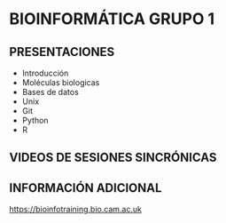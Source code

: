 #   BIOINFORMÁTICA GRUPO 1

## PRESENTACIONES 

- Introducción
-   Moléculas biologicas
-   Bases de datos
- Unix
- Git
- Python
- R

## VIDEOS DE SESIONES SINCRÓNICAS

## INFORMACIÓN ADICIONAL
<https://bioinfotraining.bio.cam.ac.uk>
